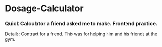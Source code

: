 # Dosage-Calculator

### Quick Calculator a friend asked me to make. Frontend practice.

Details: Contract for a friend. This was for helping him and his friends at the gym.
